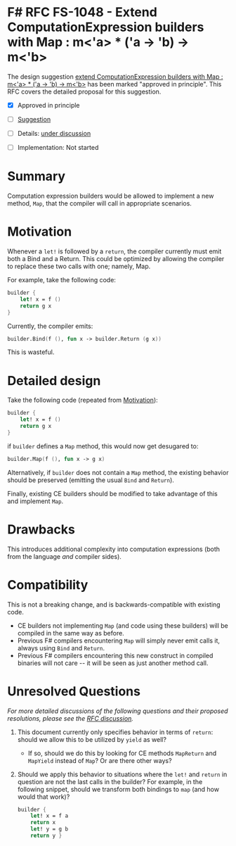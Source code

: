 # F# RFC FS-1048 - Extend ComputationExpression builders with Map : m<'a> * ('a -> 'b) -> m<'b>

The design suggestion [extend ComputationExpression builders with Map : m<'a> * ('a -> 'b) -> m<'b>](https://github.com/fsharp/fslang-suggestions/issues/36) has been marked "approved in principle".
This RFC covers the detailed proposal for this suggestion.

* [x] Approved in principle
* [ ] [Suggestion](https://github.com/fsharp/fslang-suggestions/issues/36)
* [ ] Details: [under discussion](https://github.com/fsharp/fslang-design/issues/258)
* [ ] Implementation: Not started


# Summary
[summary]: #summary

Computation expression builders would be allowed to implement a new method, `Map`, that the compiler will call in appropriate scenarios.

# Motivation
[motivation]: #motivation

Whenever a `let!` is followed by a `return`, the compiler currently must emit both a Bind and a Return. This could be optimized by allowing the compiler to replace these two calls with one; namely, Map.

For example, take the following code:

```fsharp
builder {
    let! x = f ()
    return g x
}
```

Currently, the compiler emits:

```fsharp
builder.Bind(f (), fun x -> builder.Return (g x))
```

This is wasteful.

# Detailed design
[design]: #detailed-design

Take the following code (repeated from [Motivation]):

```fsharp
builder {
    let! x = f ()
    return g x
}
```

if `builder` defines a `Map` method, this would now get desugared to:

```fsharp
builder.Map(f (), fun x -> g x)
```

Alternatively, if `builder` does not contain a `Map` method, the existing behavior should be preserved (emitting the usual `Bind` and `Return`).

Finally, existing CE builders should be modified to take advantage of this and implement `Map`.

# Drawbacks
[drawbacks]: #drawbacks

This introduces additional complexity into computation expressions (both from the language _and_ compiler sides).

# Compatibility
[compatibility]: #compatibility


This is not a breaking change, and is backwards-compatible with existing code.

* CE builders not implementing `Map` (and code using these builders) will be compiled in the same way as before.
* Previous F# compilers encountering `Map` will simply never emit calls it, always using `Bind` and `Return`.
* Previous F# compilers encountering this new construct in compiled binaries will not care -- it will be seen as just another method call.

# Unresolved Questions
[unresolved]: #unresolved-questions

*For more detailed discussions of the following questions and their proposed resolutions, please see the [RFC discussion](https://github.com/fsharp/fslang-design/issues/258).*

1. This document currently only specifies behavior in terms of `return`: should we allow this to be utilized by `yield` as well?
    * If so, should we do this by looking for CE methods `MapReturn` and `MapYield` instead of `Map`? Or are there other ways?
2. Should we apply this behavior to situations where the `let!` and `return` in question are not the last calls in the builder? For example, in the following snippet, should we transform both bindings to `map` (and how would that work)?

    ```fsharp
    builder {
        let! x = f a
        return x
        let! y = g b
        return y }
    ```
